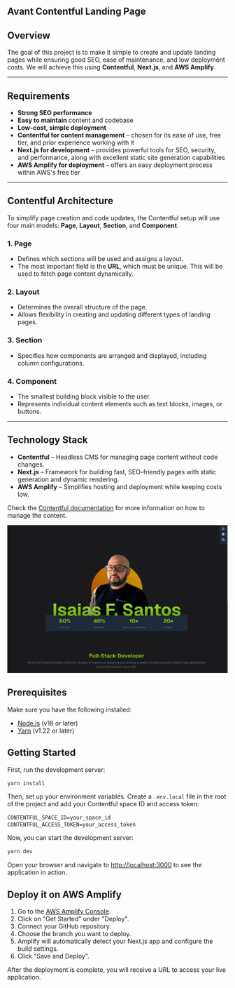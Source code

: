 ## Avant Contentful Landing Page

## Overview

The goal of this project is to make it simple to create and update landing pages while ensuring good SEO, ease of maintenance, and low deployment costs.
We will achieve this using **Contentful**, **Next.js**, and **AWS Amplify**.

---

## Requirements

* **Strong SEO performance**
* **Easy to maintain** content and codebase
* **Low-cost, simple deployment**
* **Contentful for content management** – chosen for its ease of use, free tier, and prior experience working with it
* **Next.js for development** – provides powerful tools for SEO, security, and performance, along with excellent static site generation capabilities
* **AWS Amplify for deployment** – offers an easy deployment process within AWS's free tier

---

## Contentful Architecture

To simplify page creation and code updates, the Contentful setup will use four main models: **Page**, **Layout**, **Section**, and **Component**.

### 1. Page

* Defines which sections will be used and assigns a layout.
* The most important field is the **URL**, which must be unique. This will be used to fetch page content dynamically.

### 2. Layout

* Determines the overall structure of the page.
* Allows flexibility in creating and updating different types of landing pages.

### 3. Section

* Specifies how components are arranged and displayed, including column configurations.

### 4. Component

* The smallest building block visible to the user.
* Represents individual content elements such as text blocks, images, or buttons.

---

## Technology Stack

* **Contentful** – Headless CMS for managing page content without code changes.
* **Next.js** – Framework for building fast, SEO-friendly pages with static generation and dynamic rendering.
* **AWS Amplify** – Simplifies hosting and deployment while keeping costs low.

Check the [Contentful documentation](https://www.contentful.com/developers/docs/) for more information on how to manage the content.

![Screenshot](/docs/screenshot.png)

## Prerequisites
Make sure you have the following installed:
- [Node.js](https://nodejs.org/en/download/) (v18 or later)
- [Yarn](https://yarnpkg.com/getting-started/install) (v1.22 or later)

## Getting Started

First, run the development server:

```bash
yarn install
```

Then, set up your environment variables. Create a `.env.local` file in the root of the project and add your Contentful space ID and access token:

```plaintext
CONTENTFUL_SPACE_ID=your_space_id
CONTENTFUL_ACCESS_TOKEN=your_access_token
```

Now, you can start the development server:

```bash
yarn dev
```

Open your browser and navigate to [http://localhost:3000](http://localhost:3000) to see the application in action.

## Deploy it on AWS Amplify

1. Go to the [AWS Amplify Console](https://aws.amazon.com/amplify/).
2. Click on "Get Started" under "Deploy".
3. Connect your GitHub repository.
4. Choose the branch you want to deploy.
5. Amplify will automatically detect your Next.js app and configure the build settings.
6. Click "Save and Deploy".

After the deployment is complete, you will receive a URL to access your live application.
